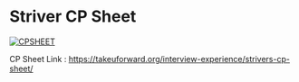 # Striver CP Sheet
[![CPSHEET](https://takeuforward.org/wp-content/uploads/2022/01/Strivers-CP-Sheet-scaled.webp)](https://www.youtube.com/watch?v=lshnQc0UJP8)

CP Sheet Link : https://takeuforward.org/interview-experience/strivers-cp-sheet/
